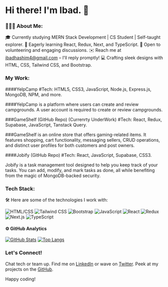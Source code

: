 # Hi there! I'm Ibad. 👋

### 👨🏻‍💻 About Me:

🎓 Currently studying MERN Stack Development | CS Student | Self-taught explorer.
🌱 Eagerly learning React, Redux, Next, and TypeScript.
💬 Open to volunteering and engaging discussions.
✉️ Reach me at ibadhashim4@gmail.com – I'll reply promptly!
💻 Crafting sleek designs with HTML, CSS, Tailwind CSS, and Bootstrap.

### My Work:

####YelpCamp
#Tech: HTML5, CSS3, JavaScript, Node.js, Express.js, MongoDB, NPM, and more.

####YelpCamp is a platform where users can create and review campgrounds. A user account is required to create or review campgrounds.

###GameShelf (GitHub Repo) (Currenrty UnderWork)
#Tech: React, Redux, Supabase, JavaScript, Tanstack Query.

###GameShelf is an online store that offers gaming-related items. It features shopping, cart functionality, messaging sellers, CRUD operations, and distinct user profiles for both customers and post owners.

####Jobify (GitHub Repo)
#Tech: React, JavaScript, Supabase, CSS3.

Jobify is a task management tool designed to help you keep track of your tasks. You can add, modify, and mark tasks as done, all while benefiting from the magic of MongoDB-backed security.
 
### Tech Stack:
🛠 Here are some of the technologies I work with:

![HTML/CSS](https://img.icons8.com/color/48/000000/html-5--v1.png)
![Tailwind CSS](https://img.icons8.com/color/48/000000/tailwind-css-logo.png)
![Bootstrap](https://img.icons8.com/color/48/000000/bootstrap.png)
![JavaScript](https://img.icons8.com/color/48/000000/javascript--v1.png)
![React](https://img.icons8.com/color/48/000000/react-native.png)
![Redux](https://img.icons8.com/color/48/000000/redux.png)
![Next.js](https://img.icons8.com/color/48/000000/nextjs.png)
![TypeScript](https://img.icons8.com/color/48/000000/typescript.png)

#### ⚙️ GitHub Analytics

[![GitHub Stats](https://github-readme-stats.vercel.app/api?username=IbadRehman360&theme=noctis_minimus&show_icons=true&count_private=true)](https://github.com/IbadRehman360/github-readme-stats)
[![Top Langs](https://github-readme-stats.vercel.app/api/top-langs/?username=IbadRehman360&layout=compact&langs_count=8&card_width=320&theme=noctis_minimus)](https://github.com/IbadRehman360/convoychat)


### Let's Connect!

Chat tech or team up. Find me on [LinkedIn](https://www.linkedin.com/in/ibadhashim) or wave on [Twitter](https://twitter.com/ibad_dev). Peek at my projects on the [GitHub](https://github.com/ibadhashim).

Happy coding!

